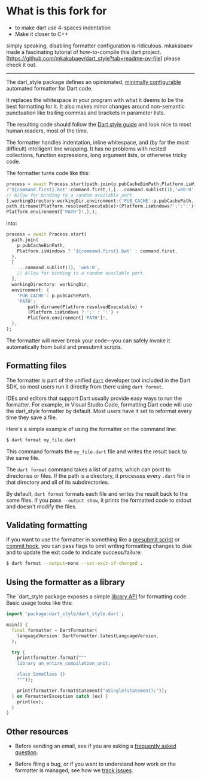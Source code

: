 # What is this fork for
- to make dart use 4-spaces indentation
- Make it closer to C++

simply speaking, disabling formatter configuration is ridiculous.
mkakabaev made a fascinating tutorial of how-to-compile this dart project. [https://github.com/mkakabaev/dart_style?tab=readme-ov-file] please check it out.

---

The dart_style package defines an opinionated, [minimally configurable][config]
automated formatter for Dart code.

[config]: https://github.com/dart-lang/dart_style/wiki/Configuration

It replaces the whitespace in your program with what it deems to be the
best formatting for it. It also makes minor changes around non-semantic
punctuation like trailing commas and brackets in parameter lists.

The resulting code should follow the [Dart style guide][] and look nice to most
human readers, most of the time.

[dart style guide]: https://dart.dev/guides/language/effective-dart/style

The formatter handles indentation, inline whitespace, and (by far the most
difficult) intelligent line wrapping. It has no problems with nested
collections, function expressions, long argument lists, or otherwise tricky
code.

The formatter turns code like this:

```dart
process = await Process.start(path.join(p.pubCacheBinPath,Platform.isWindows
?'${command.first}.bat':command.first,),[...command.sublist(1),'web:0',
// Allow for binding to a random available port.
],workingDirectory:workingDir,environment:{'PUB_CACHE':p.pubCachePath,'PATH':
path.dirname(Platform.resolvedExecutable)+(Platform.isWindows?';':':')+
Platform.environment['PATH']!,},);
```

into:

```dart
process = await Process.start(
  path.join(
    p.pubCacheBinPath,
    Platform.isWindows ? '${command.first}.bat' : command.first,
  ),
  [
    ...command.sublist(1), 'web:0',
    // Allow for binding to a random available port.
  ],
  workingDirectory: workingDir,
  environment: {
    'PUB_CACHE': p.pubCachePath,
    'PATH':
        path.dirname(Platform.resolvedExecutable) +
        (Platform.isWindows ? ';' : ':') +
        Platform.environment['PATH']!,
  },
);
```

The formatter will never break your code&mdash;you can safely invoke it
automatically from build and presubmit scripts.

## Formatting files

The formatter is part of the unified [`dart`][] developer tool included in the
Dart SDK, so most users run it directly from there using `dart format`.

[`dart`]: https://dart.dev/tools/dart-tool

IDEs and editors that support Dart usually provide easy ways to run the
formatter. For example, in Visual Studio Code, formatting Dart code will use
the dart_style formatter by default. Most users have it set to reformat every
time they save a file.

Here's a simple example of using the formatter on the command line:

```sh
$ dart format my_file.dart
```

This command formats the `my_file.dart` file and writes the result back to the
same file.

The `dart format` command takes a list of paths, which can point to directories
or files. If the path is a directory, it processes every `.dart` file in that
directory and all of its subdirectories.

By default, `dart format` formats each file and writes the result back to the
same files. If you pass `--output show`, it prints the formatted code to stdout
and doesn't modify the files.

## Validating formatting

If you want to use the formatter in something like a [presubmit script][] or
[commit hook][], you can pass flags to omit writing formatting changes to disk
and to update the exit code to indicate success/failure:

```sh
$ dart format --output=none --set-exit-if-changed .
```

[presubmit script]: https://www.chromium.org/developers/how-tos/depottools/presubmit-scripts
[commit hook]: https://git-scm.com/book/en/v2/Customizing-Git-Git-Hooks

## Using the formatter as a library

The `dart_style package exposes a simple [library API][] for formatting code.
Basic usage looks like this:

[library api]: https://pub.dev/documentation/dart_style/latest/

```dart
import 'package:dart_style/dart_style.dart';

main() {
  final formatter = DartFormatter(
    languageVersion: DartFormatter.latestLanguageVersion,
  );

  try {
    print(formatter.format("""
    library an_entire_compilation_unit;

    class SomeClass {}
    """));

    print(formatter.formatStatement("aSingle(statement);"));
  } on FormatterException catch (ex) {
    print(ex);
  }
}
```

## Other resources

* Before sending an email, see if you are asking a
  [frequently asked question][faq].

* Before filing a bug, or if you want to understand how work on the
  formatter is managed, see how we [track issues][].

[faq]: https://github.com/dart-lang/dart_style/wiki/FAQ
[track issues]: https://github.com/dart-lang/dart_style/wiki/Tracking-issues
